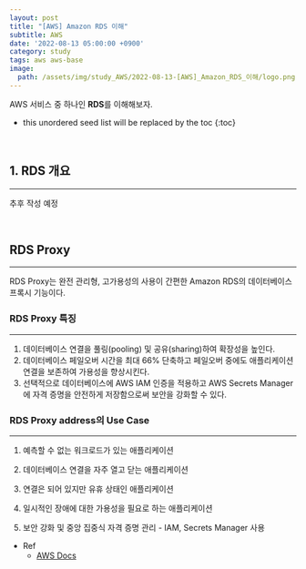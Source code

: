 ```yaml
---
layout: post
title: "[AWS] Amazon RDS 이해"
subtitle: AWS
date: '2022-08-13 05:00:00 +0900'
category: study
tags: aws aws-base
image:
  path: /assets/img/study_AWS/2022-08-13-[AWS]_Amazon_RDS_이해/logo.png
---
```


AWS 서비스 중 하나인 **RDS**를 이해해보자.

<!--more-->

* this unordered seed list will be replaced by the toc
{:toc}

<br>

## 1. RDS 개요
---

추후 작성 예정

<br>

## RDS Proxy
---

RDS Proxy는 완전 관리형, 고가용성의 사용이 간편한 Amazon RDS의 데이터베이스 프록시 기능이다.

### RDS Proxy 특징
---

1. 데이터베이스 연결을 풀링(pooling) 및 공유(sharing)하여 확장성을 높인다.
2. 데이터베이스 페일오버 시간을 최대 66% 단축하고 페일오버 중에도 애플리케이션 연결을 보존하여 가용성을 향상시킨다.
3. 선택적으로 데이터베이스에 AWS IAM 인증을 적용하고 AWS Secrets Manager에 자격 증명을 안전하게 저장함으로써 보안을 강화할 수 있다.

### RDS Proxy address의 Use Case
---

1. 예측할 수 없는 워크로드가 있는 애플리케이션

2. 데이터베이스 연결을 자주 열고 닫는 애플리케이션

3. 연결은 되어 있지만 유휴 상태인 애플리케이션

4. 일시적인 장애에 대한 가용성을 필요로 하는 애플리케이션

5. 보안 강화 및 중앙 집중식 자격 증명 관리 - IAM, Secrets Manager 사용


* Ref
  - [AWS Docs](https://aws.amazon.com/ko/rds/proxy/faqs/)